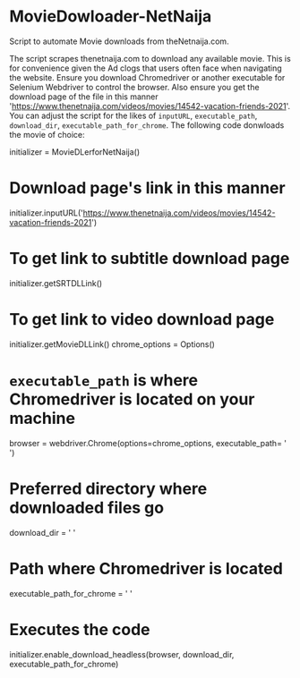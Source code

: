 # MovieDowloader-NetNaija
Script to automate Movie downloads from theNetnaija.com.

The script scrapes thenetnaija.com to download any available movie. This is for convenience given the Ad clogs that users often face when navigating the website.
Ensure you download Chromedriver or another executable for Selenium Webdriver to control the browser.
Also ensure you get the download page of the file in this manner 'https://www.thenetnaija.com/videos/movies/14542-vacation-friends-2021'.
You can adjust the script for the likes of `inputURL`, `executable_path`, `download_dir`, `executable_path_for_chrome`.
The following code donwloads the movie of choice:

initializer = MovieDLerforNetNaija()
# Download page's link in this manner
initializer.inputURL('https://www.thenetnaija.com/videos/movies/14542-vacation-friends-2021')
# To get link to subtitle download page
initializer.getSRTDLLink()
# To get link to video download page
initializer.getMovieDLLink()
chrome_options = Options()

# `executable_path` is where Chromedriver is located on your machine
browser = webdriver.Chrome(options=chrome_options, executable_path= ' ')

 # Preferred directory where downloaded files go
download_dir = ' '

# Path where Chromedriver is located
executable_path_for_chrome =  ' '

# Executes the code
initializer.enable_download_headless(browser, download_dir, executable_path_for_chrome)

